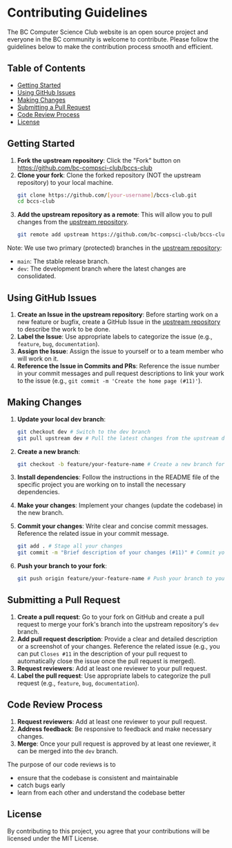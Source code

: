 # Contributing Guidelines

The BC Computer Science Club website is an open source project and everyone in the BC community is welcome to contribute. Please follow the guidelines below to make the contribution process smooth and efficient.

## Table of Contents
- [Getting Started](#getting-started)
- [Using GitHub Issues](#using-github-issues)
- [Making Changes](#making-changes)
- [Submitting a Pull Request](#submitting-a-pull-request)
- [Code Review Process](#code-review-process)
- [License](#license)

## Getting Started

1. **Fork the upstream repository**: Click the "Fork" button on https://github.com/bc-compsci-club/bccs-club
2. **Clone your fork**: Clone the forked repository (NOT the upstream repository) to your local machine.
    ```sh
    git clone https://github.com/[your-username]/bccs-club.git
    cd bccs-club
    ```
3. **Add the upstream repository as a remote**: This will allow you to pull changes from the [upstream repository](https://github.com/bc-compsci-club/bccs-club).
    ```sh
    git remote add upstream https://github.com/bc-compsci-club/bccs-club.git
    ```

Note: We use two primary (protected) branches in the [upstream repository](https://github.com/bc-compsci-club/bccs-club):
  - `main`: The stable release branch.
  - `dev`: The development branch where the latest changes are consolidated.

## Using GitHub Issues

1. **Create an Issue in the upstream repository**: Before starting work on a new feature or bugfix, create a GitHub Issue in the [upstream repository](https://github.com/bc-compsci-club/bccs-club) to describe the work to be done.
2. **Label the Issue**: Use appropriate labels to categorize the issue (e.g., `feature`, `bug`, `documentation`).
3. **Assign the Issue**: Assign the issue to yourself or to a team member who will work on it.
4. **Reference the Issue in Commits and PRs**: Reference the issue number in your commit messages and pull request descriptions to link your work to the issue (e.g., `git commit -m 'Create the home page (#11)'`).

## Making Changes

1. **Update your local dev branch**:
    
    ```sh
    git checkout dev # Switch to the dev branch
    git pull upstream dev # Pull the latest changes from the upstream dev branch
    ```
2. **Create a new branch**:
    ```sh
    git checkout -b feature/your-feature-name # Create a new branch for your feature from the dev branch
    ```
3. **Install dependencies**: Follow the instructions in the README file of the specific project you are working on to install the necessary dependencies.
4. **Make your changes**: Implement your changes (update the codebase) in the new branch.
5. **Commit your changes**: Write clear and concise commit messages. Reference the related issue in your commit message.
    ```sh
    git add . # Stage all your changes
    git commit -m "Brief description of your changes (#11)" # Commit your changes. The "#11" references the related GitHub Issue
    ```
6. **Push your branch to your fork**:
    ```sh
    git push origin feature/your-feature-name # Push your branch to your fork
    ```

## Submitting a Pull Request

1. **Create a pull request**: Go to your fork on GitHub and create a pull request to merge your fork's branch into the upstream repository's `dev` branch.
2. **Add pull request description**: Provide a clear and detailed description or a screenshot of your changes. Reference the related issue (e.g., you can put `Closes #11` in the description of your pull request to automatically close the issue once the pull request is merged).
3. **Request reviewers**: Add at least one reviewer to your pull request.
4. **Label the pull request**: Use appropriate labels to categorize the pull request (e.g., `feature`, `bug`, `documentation`).

## Code Review Process

1. **Request reviewers**: Add at least one reviewer to your pull request.
2. **Address feedback**: Be responsive to feedback and make necessary changes.
3. **Merge**: Once your pull request is approved by at least one reviewer, it can be merged into the `dev` branch.

The purpose of our code reviews is to
- ensure that the codebase is consistent and maintainable
- catch bugs early
- learn from each other and understand the codebase better

## License

By contributing to this project, you agree that your contributions will be licensed under the MIT License.
